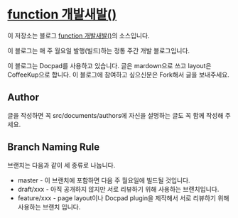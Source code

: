 # [function 개발새발()](https://dogfeet.github.com)


이 저장소는 블로그 [function 개발새발()](https://dogfeet.github.com)의 소스입니다.

이 블로그는 매 주 월요일 발행(빌드)하는 정통 주간 개발 블로그입니다.

이 블로그는 Docpad를 사용하고 있습니다. 글은 mardown으로 쓰고 layout은 CoffeeKup으로 합니다. 이 블로그에 참여하고 싶으신분은 Fork해서 글을 보내주세요.

## Author

글을 작성하면 꼭 src/documents/authors에 자신을 설명하는 글도 꼭 함께 작성해 주세요.

## Branch Naming Rule

브랜치는 다음과 같이 세 종류로 나눕니다. 

 * master - 이 브랜치에 포함하면 다음 주 월요일에 빌드될 것입니다.
 * draft/xxx - 아직 공개하지 않지만 서로 리뷰하기 위해 사용하는 브랜치입니다.
 * feature/xxx - page layout이나 Docpad plugin을 제작해서 서로 리뷰하기 위해 사용하는 브랜치 입니다.

